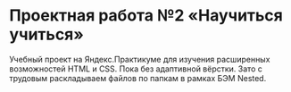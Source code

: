 # Проектная работа №2 «Научиться учиться»

Учебный проект на Яндекс.Практикуме для изучения расширенных возможностей HTML и CSS. Пока без адаптивной вёрстки. Зато с трудовым раскладываем файлов по папкам в рамках БЭМ Nested.